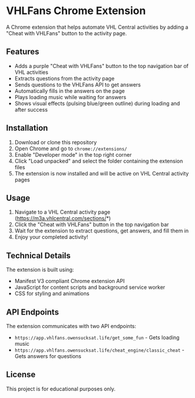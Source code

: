 # VHLFans Chrome Extension

A Chrome extension that helps automate VHL Central activities by adding a "Cheat with VHLFans" button to the activity page.

## Features

- Adds a purple "Cheat with VHLFans" button to the top navigation bar of VHL activities
- Extracts questions from the activity page
- Sends questions to the VHLFans API to get answers
- Automatically fills in the answers on the page
- Plays loading music while waiting for answers
- Shows visual effects (pulsing blue/green outline) during loading and after success

## Installation

1. Download or clone this repository
2. Open Chrome and go to `chrome://extensions/`
3. Enable "Developer mode" in the top right corner
4. Click "Load unpacked" and select the folder containing the extension files
5. The extension is now installed and will be active on VHL Central activity pages

## Usage

1. Navigate to a VHL Central activity page (https://m3a.vhlcentral.com/sections/*)
2. Click the "Cheat with VHLFans" button in the top navigation bar
3. Wait for the extension to extract questions, get answers, and fill them in
4. Enjoy your completed activity!

## Technical Details

The extension is built using:
- Manifest V3 compliant Chrome extension API
- JavaScript for content scripts and background service worker
- CSS for styling and animations

## API Endpoints

The extension communicates with two API endpoints:
- `https://app.vhlfans.owensucksat.life/get_some_fun` - Gets loading music
- `https://app.vhlfans.owensucksat.life/cheat_engine/classic_cheat` - Gets answers for questions

## License

This project is for educational purposes only.
